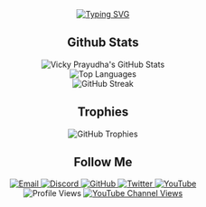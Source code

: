 <div align="center">
  <a href="https://git.io/typing-svg"><img src="https://readme-typing-svg.demolab.com?font=Permanent+Marker&size=40&pause=1000&color=06B40A&vCenter=true&random=false&width=435&lines=Hi%2C+I'm+Vicky+Prayudha" alt="Typing SVG" /></a>
</div>

## <div align="center">Github Stats</div>
<div align="center">
  <img src="https://github-readme-stats.vercel.app/api?username=VDpraja&show_icons=true&theme=dark" alt="Vicky Prayudha's GitHub Stats"/>
</div>

<div align="center">
  <img src="https://github-readme-stats.vercel.app/api/top-langs/?username=VDpraja&layout=compact&theme=dark" alt="Top Languages"/>
</div>

<div align="center">
  <img src="https://github-readme-streak-stats.herokuapp.com/?user=VDpraja&theme=dark" alt="GitHub Streak"/>
</div>

## <div align="center">Trophies</div>
<div align="center">
  <img src="https://github-profile-trophy.vercel.app/?username=VDpraja&theme=darkhub&no-frame=true&margin-w=15&margin-h=15" alt="GitHub Trophies"/>
</div>

## <div align="center">Follow Me</div>
<div align="center">
  <a href="mailto:vickyprayudhaa@gmail.com">
    <img src="https://img.shields.io/badge/Email-D14836?style=flat&logo=gmail&logoColor=white" alt="Email"/>
  </a>
  <a href="https://discord.gg/8nkn2VY">
    <img src="https://img.shields.io/badge/Discord-7289DA?style=flat&logo=discord&logoColor=white" alt="Discord"/>
  </a>
  <a href="https://github.com/VDpraja">
    <img src="https://img.shields.io/badge/GitHub-181717?style=flat&logo=github&logoColor=white" alt="GitHub"/>
  </a>
  <a href="https://twitter.com/VALind">
    <img src="https://img.shields.io/badge/Twitter-1DA1F2?style=flat&logo=twitter&logoColor=white" alt="Twitter"/>
  </a>
  <a href="https://www.youtube.com/@vickyprayudha_">
    <img src="https://img.shields.io/badge/YouTube-FF0000?style=flat&logo=youtube&logoColor=white" alt="YouTube"/>
  </a>
</div>

<div align="center">
  <img src="https://komarev.com/ghpvc/?username=VDpraja&color=blue" alt="Profile Views"/>
  <a href="https://www.youtube.com/channel/UC1Fm0bKh4MiiRmMfe3qeggw">
    <img alt="YouTube Channel Views" src="https://img.shields.io/youtube/channel/views/UC1Fm0bKh4MiiRmMfe3qeggw?style=flat&logo=youtube">
  </a>
</div>
